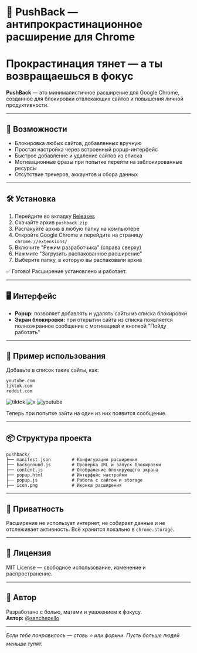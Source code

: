 # 🚫 PushBack — антипрокрастинационное расширение для Chrome
# Прокрастинация тянет — а ты возвращаешься в фокус
**PushBack** — это минималистичное расширение для Google Chrome, созданное для блокировки отвлекающих сайтов и повышения личной продуктивности.

---

## 🔧 Возможности

- Блокировка любых сайтов, добавленных вручную
- Простая настройка через встроенный popup-интерфейс
- Быстрое добавление и удаление сайтов из списка
- Мотивационные фразы при попытке перейти на заблокированные ресурсы
- Отсутствие трекеров, аккаунтов и сбора данных

---

## 🛠 Установка

1. Перейдите во вкладку [Releases](https://github.com/yourusername/название-репы/releases)
2. Скачайте архив `pushback.zip`
3. Распакуйте архив в любую папку на компьютере
4. Откройте Google Chrome и перейдите на страницу `chrome://extensions/`
5. Включите "Режим разработчика" (справа сверху)
6. Нажмите "Загрузить распакованное расширение"
7. Выберите папку, в которую вы распаковали архив

✅ Готово! Расширение установлено и работает.

---

## 🖥 Интерфейс

- **Popup:** позволяет добавлять и удалять сайты из списка блокировки
- **Экран блокировки:** при открытии сайта из списка появляется полноэкранное сообщение с мотивацией и кнопкой "Пойду работать"

---

## 📝 Пример использования

Добавьте в список такие сайты, как:

```
youtube.com
tiktok.com
reddit.com
```
![tiktok](https://github.com/user-attachments/assets/34d23434-fa95-49de-ab46-fbfde76292e8)
![x](https://github.com/user-attachments/assets/a312cc9c-2af1-4087-8404-56c3db4a4723)
![youtube](https://github.com/user-attachments/assets/30b2c52f-605b-476d-8734-39285aa8f131)

Теперь при попытке зайти на один из них появится сообщение.

---

## 📦 Структура проекта

```
pushback/
├── manifest.json        # Конфигурация расширения
├── background.js        # Проверка URL и запуск блокировки
├── content.js           # Отображение блокирующего экрана
├── popup.html           # Интерфейс настройки
├── popup.js             # Работа с сайтом и storage
├── icon.png             # Иконка расширения
```

---

## 🔐 Приватность

Расширение не использует интернет, не собирает данные и не отслеживает активность. Всё хранится локально в `chrome.storage`.

---

## 📄 Лицензия

MIT License — свободное использование, изменение и распространение.

---

## 👤 Автор

Разработано с болью, матами и уважением к фокусу.  
**Автор:** [@sanchepello](https://github.com/sanchepello)

---

_Если тебе понравилось — ставь ⭐️ или форкни. Пусть больше людей меньше тупят._
